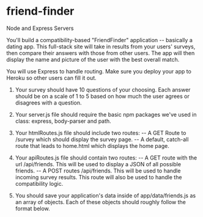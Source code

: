 # friend-finder
Node and Express Servers


You'll build a compatibility-based "FriendFinder" application -- basically a dating app. This full-stack site will take in results from your users' surveys, then compare their answers with those from other users. The app will then display the name and picture of the user with the best overall match. 

You will use Express to handle routing. Make sure you deploy your app to Heroku so other users can fill it out.

1. Your survey should have 10 questions of your choosing. Each answer should be on a scale of 1 to 5 based on how much the user agrees or disagrees with a question.
2. Your server.js file should require the basic npm packages we've used in class: express, body-parser and path.
3. Your htmlRoutes.js file should include two routes:
-- A GET Route to /survey which should display the survey page.
-- A default, catch-all route that leads to home.html which displays the home page. 

1. Your apiRoutes.js file should contain two routes:
-- A GET route with the url /api/friends. This will be used to display a JSON of all possible friends.
-- A POST routes /api/friends. This will be used to handle incoming survey results. This route will also be used to handle the compatibility logic. 

1. You should save your application's data inside of app/data/friends.js as an array of objects. Each of these objects should roughly follow the format below.
